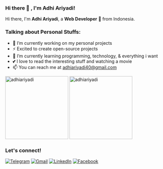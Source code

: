 ### Hi there 👋 , I'm Adhi Ariyadi!
    
Hi there, I'm **Adhi Ariyadi**, a **Web Developer** 🚀 from Indonesia.

### Talking about Personal Stuffs:
  - 🔭 I’m currently working on my personal projects
  - ⚡ Excited to create open-source projects
  - 🌱 I’m currently learning programming, technology, & everything i want
  - 💕 I love to read the interesting stuff and watching a movie
  - 📫 You can reach me at <a href="mailto:adhiariyadi40@gmail.com">adhiariyadi40@gmail.com</a>
  
<p>
    <img src="https://github-readme-stats.vercel.app/api?username=adhiariyadi&show_icons=true&include_all_commits=true&count_private=true" alt="adhiariyadi" height="200" />
    <img src="https://github-readme-stats.vercel.app/api/top-langs/?username=adhiariyadi&layout=compact&langs_count=10" alt="adhiariyadi" height="200" />
</p>

### Let's connect!

[![Telegram](https://img.shields.io/badge/Telegram-26A5E4?style=for-the-badge&logo=telegram&logoColor=white)](https://www.t.me/adhiariyadi)
[![Gmail](https://img.shields.io/badge/Gmail-EA4335?style=for-the-badge&logo=gmail&logoColor=white)](mailto:adhiariyadi40@gmail.com?subject=github_message)
[![LinkedIn](https://img.shields.io/badge/LinkedIn-0A66C2?style=for-the-badge&logo=linkedin&logoColor=white)](https://www.linkedin.com/in/adhiariyadi)
[![Facebook](https://img.shields.io/badge/Facebook-1877F2?style=for-the-badge&logo=facebook&logoColor=white)](https://web.facebook.com/adhiariyadi.me)
